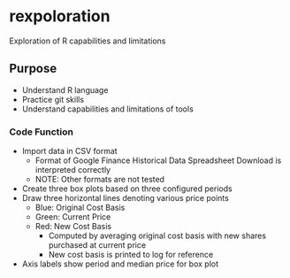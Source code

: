# rexpoloration
Exploration of R capabilities and limitations

## Purpose
- Understand R language
- Practice git skills
- Understand capabilities and limitations of tools

### Code Function
- Import data in CSV format
  - Format of Google Finance Historical Data Spreadsheet Download is interpreted correctly
  - NOTE: Other formats are not tested
- Create three box plots based on three configured periods
- Draw three horizontal lines denoting various price points
  - Blue: Original Cost Basis
  - Green: Current Price
  - Red: New Cost Basis
    - Computed by averaging original cost basis with new shares purchased at current price
    - New cost basis is printed to log for reference 
- Axis labels show period and median price for box plot
